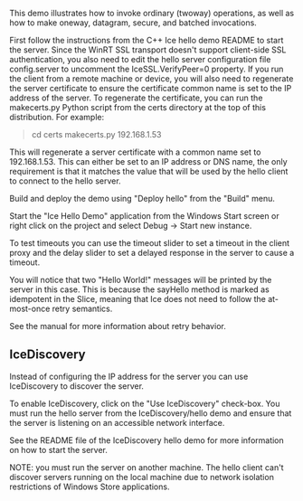 This demo illustrates how to invoke ordinary (twoway) operations,
as well as how to make oneway, datagram, secure, and batched
invocations.

First follow the instructions from the C++ Ice hello demo README to
start the server. Since the WinRT SSL transport doesn't support
client-side SSL authentication, you also need to edit the hello server
configuration file config.server to uncomment the IceSSL.VerifyPeer=0
property. If you run the client from a remote machine or device, you 
will also need to regenerate the server certificate to ensure the 
certificate common name is set to the IP address of the server. To 
regenerate the certificate, you can run the makecerts.py Python script 
from the certs directory at the top of this distribution. For example:

  > cd certs
  > makecerts.py 192.168.1.53

This will regenerate a server certificate with a common name set to
192.168.1.53. This can either be set to an IP address or DNS name, the
only requirement is that it matches the value that will be used by the
hello client to connect to the hello server.

Build and deploy the demo using "Deploy hello" from the "Build" menu.

Start the "Ice Hello Demo" application from the Windows Start screen
or right click on the project and select Debug -> Start new instance.

To test timeouts you can use the timeout slider to set a timeout in
the client proxy and the delay slider to set a delayed response in
the server to cause a timeout.

You will notice that two "Hello World!" messages will be printed by
the server in this case. This is because the sayHello method is marked
as idempotent in the Slice, meaning that Ice does not need to follow
the at-most-once retry semantics.

See the manual for more information about retry behavior.

IceDiscovery
------------

Instead of configuring the IP address for the server you can use IceDiscovery to
discover the server.

To enable IceDiscovery, click on the "Use IceDiscovery" check-box. You must run
the hello server from the IceDiscovery/hello demo and ensure that the server is
listening on an accessible network interface.

See the README file of the IceDiscovery hello demo for more information on how
to start the server.

NOTE: you must run the server on another machine. The hello client can't
discover servers running on the local machine due to network isolation
restrictions of Windows Store applications.
